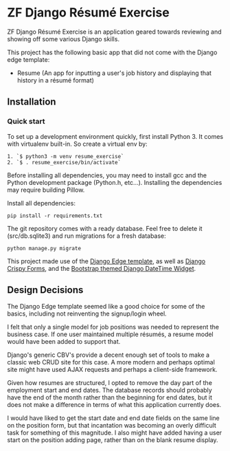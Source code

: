 

# ZF Django Résumé Exercise

ZF Django Résumé Exercise is an application geared towards reviewing and showing off some various Django skills. 

This project has the following basic app that did not come with the Django edge template:

* Resume (An app for inputting a user's job history and displaying that history in a résumé format)

## Installation

### Quick start

To set up a development environment quickly, first install Python 3. It
comes with virtualenv built-in. So create a virtual env by:

    1. `$ python3 -m venv resume_exercise`
    2. `$ . resume_exercise/bin/activate`

Before installing all dependencies, you may need to install gcc and the Python development package (Python.h, etc...). Installing the dependencies may require building Pillow.

Install all dependencies:

    pip install -r requirements.txt

The git repository comes with a ready database. Feel free to delete it (src/db.sqlite3) and run migrations for a fresh database:

    python manage.py migrate

This project made use of the [Django Edge template](http://django-edge.readthedocs.org/), as well as [Django Crispy Forms](http://django-crispy-forms.readthedocs.org/), and the [Bootstrap themed Django DateTime Widget](https://github.com/asaglimbeni/django-datetime-widget).

## Design Decisions

The Django Edge template seemed like a good choice for some of the basics, including not reinventing the signup/login wheel.

I felt that only a single model for job positions was needed to represent the business case. If one user maintained multiple résumés, a resume model would have been added to support that.

Django's generic CBV's provide a decent enough set of tools to make a classic web CRUD site for this case. A more modern and perhaps optimal site might have used AJAX requests and perhaps a client-side framework.

Given how resumes are structured, I opted to remove the day part of the employment start and end dates. The database records should probably have the end of the month rather than the beginning for end dates, but it does not make a difference in terms of what this application currently does. 

I would have liked to get the start date and end date fields on the same line on the position form, but that incantation was becoming an overly difficult task for something of this magnitude. I also might have added having a user start on the position adding page, rather than on the blank resume display.

